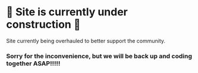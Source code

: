 # 🚧 Site is currently under construction 🚧
Site currently being overhauled to better support the community. 

### Sorry for the inconvenience, but we will be back up and coding together ASAP!!!!!

<!-- DELETE TO UNCOMMENT 
<h5 align='center' title='WE GO GET!!'><a href="https://leonnoel.com/100devs/"><img src='https://pbs.twimg.com/card_img/1589438369494315008/GEokF0bG?format=png&name=360x360'></a></h5>

---

<h3 align='center'>Welcome to the Marketplace of Created & Supported Projects by the 100Devs Community</h3>

---

</br>

<!----- Schedule markdown below ----->
<!-- DELETE TO UNCOMMENT
## WEEKLY SCHEDULE:
<span> * All times listed in EST and are subject to change with little to no notice. If you see an error or would like something added please let us know! </span>

| Sunday 11/20/22                 	| Monday 11/21/22                                                                                                                                                              	| Tuesday 11/22/22                                                                                                                                                     	| Wednesday 11/23/22                                                                                                                                                                                                                                                        	| Thursday 11/24/22         	| Friday 11/25/22                                                                                                                                           	| Saturday 11/26/22 	|
|---------------------------------	|------------------------------------------------------------------------------------------------------------------------------------------------------------------------------	|----------------------------------------------------------------------------------------------------------------------------------------------------------------------	|---------------------------------------------------------------------------------------------------------------------------------------------------------------------------------------------------------------------------------------------------------------------------	|---------------------------	|-----------------------------------------------------------------------------------------------------------------------------------------------------------	|-------------------	|
| Office Hours: 2pm EST (Discord) 	| Rufio Stream: 11:00am EST (Twitch)<br><br>Banki Voice Group 1: 3:00pm EST (Discord)<br><br>Banki Voice Group 2: 5:00pm EST (Discord)<br><br>Daily Standup: 6:00pm EST (Remo) 	| Banki Voice Group 1: 3:00pm EST (Discord)<br><br>Banki Voice Group 2: 5:00pm EST (Discord)<br><br>Daily Standup: 6:00pm EST (Remo)<br><br>Class: 6:30pm EST (Twitch) 	| Banki Voice Group 1: 3:00pm EST (Discord)<br><br>Banki Voice Group 2: 5:00pm EST (Discord)<br><br>Daily Standup: Cancelled for US Thanksgiving Holiday<br><br>Mock Interview Practice: 6:30pm EST (After standup) (Discord)<br><br>Mayanwolfe Stream: 7:00pm EST (Twitch) 	| Thanksgiving Holiday (US) 	| Banki Voice Group 1: 3:00pm EST (Discord)<br><br>Banki Voice Group 2: 5:00pm EST (Discord)<br><br>Friday Tea Spill: Cancelled for US Thanksgiving Holiday 	|                   	|

<!----- Schedule markdown end ----->
<!-- DELETE TO UNCOMMENT
</br>
</br>

## JOIN THE COMMUNITY DISCUSSION!!

<a href="https://github.com/orgs/100Devs-Community/discussions" target="blank" title="click to join the conversation!!"><img src="https://connect4education.com/wp-content/uploads/2019/07/AdobeStock_197966237.jpeg">

</br>
</br>

## WHAT CAN I DO HERE??

`✔️` `Connect with other members` by searching [here](https://github.com/orgs/100Devs-Community/people 'Click to view list of members') in the community directory

`✔️` `Search for projects` created by other 100Devs members [here](https://github.com/orgs/100Devs-Community/repositories 'Click to visit sponsored repos')

`✔️` `Contribute to open-source` projects [here](https://github.com/orgs/100Devs-Community/repositories 'Click to visit') in the Marketplace through **Pull Requests**

`✔️` `Submit a repo to be added` to the marketplace for promotion and to expand community collaboration [here](https://github.com/orgs/100Devs-Community/repositories 'Click to open community sponsored repos list')

`✔️` `Join the community discussion board` by answering or asking questions [here](https://github.com/orgs/100Devs-Community/discussions 'Click to visit discussion board')

`✔️` `Create a team` for a specific repository [here](https://github.com/orgs/100Devs-Community/teams 'Click to create a team') to easily collaborate with contributing project members

`✔️` `Create a team discussion board` for your specific hosted repository [here](https://docs.github.com/en/organizations/collaborating-with-your-team/creating-a-team-discussion 'Click to learn how')

</br>

## HOW CAN I HELP?
- [ ] `Volunteer` to join the moderator team
- [ ] `Contribute to open-source projects` by offering to work on published repo tasks in the marketplace
- [ ] `Join the community discussion board` [here](https://github.com/orgs/100Devs-Community/discussions 'Click to join discussion') and voice your opinion on ways to improve the community and marketplace

</br>

## 100DEVS RESOURCES:

- #### [Banki Questions](https://docs.google.com/document/d/1p7DhCsLOMMybYfePWLlD1-_8KU20zkBoArH4pnW1o3c/preview?pru=AAABgNRL92A*84_egxNgPxmF_8kI-WtSmg 'Click to visit')
- #### [Hit List Template](https://docs.google.com/spreadsheets/d/1Be-6gYvrfi8l-M0RnObzdysRIG7N7Yyu6rIF0OHw0Q4/htmlview?usp=sharing&pru=AAABgNSd6dU*4T5t6MsS1myIhBfFnjKEaQ# 'Click to visit')
- #### [Professional Checklist](https://docs.google.com/document/d/1L2vTX3qvLhoGHeG5cVD2ljCfRGr1uJ_Gf-hNZj9KzTg/edit 'Click to visit')
- #### [Cold Call Reach-Out Scripts](https://docs.google.com/document/d/1LaM_Dv-i07gJvHfqDFJdoqdkcVoaL1NYQEFTOSm1xCA/edit 'Click to visit')
- #### [Email Template](https://resilientcoders.notion.site/100devs-Email-Templates-ea2a8c9bef5646549b3b1702281b0a45 'Click to visit')
- #### [Resume Template](https://drive.google.com/file/d/1XgHvZ5wS6DWyqX2ABMiMq4CmGkYtDOUf/view 'Click to visit')
- #### [100Devs Official Discord](https://discord.com/invite/zNxhjnmDPy 'Click to visit')
- #### [100Devs Official Website](https://leonnoel.com/100devs/ 'Click to visit')
- #### [Github README.md Profile Generator](https://rahuldkjain.github.io/gh-profile-readme-generator/)
- #### [100Devs Class Videos](https://www.youtube.com/@learnwithleon)

</br>
</br>

<h1 align='center'>⛔ COMMUNITY GUIDELINES ⛔</h1>

- [ ] `BE KIND, BE RESPECTFUL`

- Harrasment, abuse, bullying, or anything of this kind to fellow members will result in the immediate and permanent removal of membership to the 100Devs Community Marketplace

- [ ] `MALICIOUS ACTIVITY WILL NOT BE TOLERATED!`

- We all make mistakes when coding, and the unintentional bug is inevitable. However, ***blatent and intentional code corruption*** or ***any other obvious malicious activity*** will result in an immediate and permanent removal of membership

</br>

#### ***To report activity that violates the community guidelines, or to contact the team with any questions:***

> Please contact an organization moderator [here](https://github.com/orgs/100Devs-Community/people 'Search for members labeled as "Moderators"'), or send an email to 100DevsCommunity@gmail.com 

</br>

---
#### In collaboration with: 

<a href="http://www.resilientcoders.org/"><img src="https://roxburyinnovationcenter.org/wp-content/uploads/2020/03/Resilient-coders-1024x572.png" width="100px" height="60px" target="_blank" title = "Resilient Coders"></a> 
<a href="https://leonnoel.com/100devs/"><img src="https://media-exp1.licdn.com/dms/image/C4E0BAQGIlYsjeJ1xcg/company-logo_200_200/0/1620334581399?e=2147483647&v=beta&t=ILX3XXTqOao8Y5yAuBMjn9SUvkdFlaK4CiHQfhHYK_0" width="60px" height="60px" target="_blank" title = "100Devs - Learning with Leon"></a>
